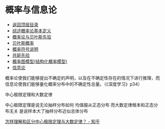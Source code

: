 # 概率与信息论

* [返回顶层目录](../../content/SUMMARY.md#目录)
* [综述概率论基本定义](review-of-statistics.md)
* [概率论与贝叶斯先验](probability-and-bayesian-prior.md)
* [贝叶斯概率](bayes-probability.md)
* [概率符号说明](probability-symbol-explaination.md)
* [共轭先验](conjugate-prior.md)
* [概率图模型(结构化概率模型)](probability-graphical-model.md)
* [信息论](information-theory.md)




概率论使我们能够提出不确定的声明，以及在不确定性存在的情况下进行推理，而信息论使我们能够量化概率分布中的不确定性总量。（《深度学习》p34）



中心极限定理和大数定律

中心极限定理是说无论抽样分布如何 均值服从正态分布 而大数定律根本和正态分布无关 是说样本大了抽样分布近似总体分布

[怎样理解和区分中心极限定理与大数定律？ - 知乎](https://www.zhihu.com/question/22913867/answer/274009483)

